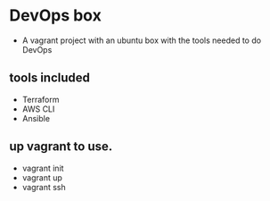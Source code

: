 # DevOps box
* A vagrant project with an ubuntu box with the tools needed to do DevOps

## tools included
* Terraform
* AWS CLI
* Ansible

## up vagrant to use.

* vagrant init
* vagrant up
* vagrant ssh
